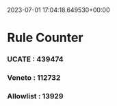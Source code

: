 2023-07-01 17:04:18.649530+00:00
# Rule Counter 
 ### UCATE : 439474

 ### Veneto : 112732

 ### Allowlist : 13929